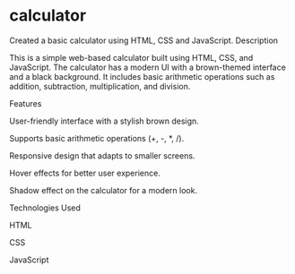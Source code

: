 # calculator
Created a basic calculator using HTML,  CSS and JavaScript.
Description

This is a simple web-based calculator built using HTML, CSS, and JavaScript. The calculator has a modern UI with a brown-themed interface and a black background. It includes basic arithmetic operations such as addition, subtraction, multiplication, and division.

Features

User-friendly interface with a stylish brown design.

Supports basic arithmetic operations (+, -, *, /).

Responsive design that adapts to smaller screens.

Hover effects for better user experience.

Shadow effect on the calculator for a modern look.

Technologies Used

HTML

CSS

JavaScript
